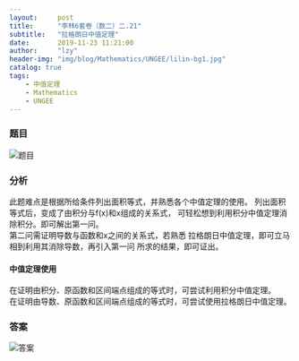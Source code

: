 ```yaml
---
layout:     post
title:      "李林6套卷（数二）二.21"
subtitle:   "拉格朗日中值定理"
date:       2019-11-23 11:21:00
author:     "lzy"
header-img: "img/blog/Mathematics/UNGEE/lilin-bg1.jpg"
catalog: true
tags:
    - 中值定理
    - Mathematics
    - UNGEE
---
```


### 题目
![题目](https://lzy-lvjerry.github.io/img/blog/Mathematics/UNGEE/2019-11-23-lilin1.2.21q.jpg)

### 分析
此题难点是根据所给条件列出面积等式，并熟悉各个中值定理的使用。
列出面积等式后，变成了由积分与f(x)和x组成的关系式，
可轻松想到利用积分中值定理消除积分。即可解出第一问。
<br>第二问需证明导数与函数和x之间的关系式，若熟悉
拉格朗日中值定理，即可立马相到利用其消除导数，再引入第一问
所求的结果，即可证出。
#### 中值定理使用
在证明由积分、原函数和区间端点组成的等式时，可尝试利用积分中值定理。
<br>在证明由导数、原函数和区间端点组成的等式时，可尝试使用拉格朗日中值定理。
### 答案
![答案](https://lzy-lvjerry.github.io/img/blog/Mathematics/UNGEE/2019-11-23-lilin1.2.21a.jpg)
